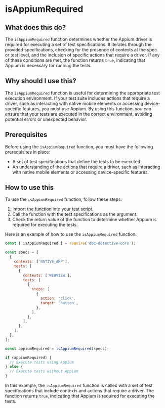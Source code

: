 
  
   # **isAppiumRequired**

## What does this do?

The `isAppiumRequired` function determines whether the Appium driver is required for executing a set of test specifications. It iterates through the provided specifications, checking for the presence of contexts at the spec or test level, and the inclusion of specific actions that require a driver. If any of these conditions are met, the function returns `true`, indicating that Appium is necessary for running the tests.

## Why should I use this?

The `isAppiumRequired` function is useful for determining the appropriate test execution environment. If your test suite includes actions that require a driver, such as interacting with native mobile elements or accessing device-specific features, you must use Appium. By using this function, you can ensure that your tests are executed in the correct environment, avoiding potential errors or unexpected behavior.

## Prerequisites

Before using the `isAppiumRequired` function, you must have the following prerequisites in place:

- A set of test specifications that define the tests to be executed.
- An understanding of the actions that require a driver, such as interacting with native mobile elements or accessing device-specific features.

## How to use this

To use the `isAppiumRequired` function, follow these steps:

1. Import the function into your test script.
2. Call the function with the test specifications as the argument.
3. Check the return value of the function to determine whether Appium is required for executing the tests.

Here is an example of how to use the `isAppiumRequired` function:

```javascript
const { isAppiumRequired } = require('doc-detective-core');

const specs = [
  {
    contexts: ['NATIVE_APP'],
    tests: [
      {
        contexts: ['WEBVIEW'],
        tests: [
          {
            steps: [
              {
                action: 'click',
                target: 'button',
              },
            ],
          },
        ],
      },
    ],
  },
];

const appiumRequired = isAppiumRequired(specs);

if (appiumRequired) {
  // Execute tests using Appium
} else {
  // Execute tests without Appium
}
```

In this example, the `isAppiumRequired` function is called with a set of test specifications that include contexts and actions that require a driver. The function returns `true`, indicating that Appium is required for executing the tests.
  
  
